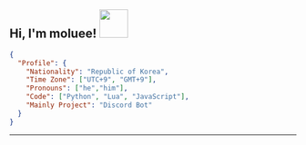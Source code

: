<h2> Hi, I'm moluee! <img  src="https://media.giphy.com/media/mGcNjsfWAjY5AEZNw6/giphy.gif"  width="50"></h2>

```json
{
  "Profile": {
    "Nationality": "Republic of Korea",
    "Time Zone": ["UTC+9", "GMT+9"],
    "Pronouns": ["he","him"],
    "Code": ["Python", "Lua", "JavaScript"],
    "Mainly Project": "Discord Bot"
  }
}
```
---
